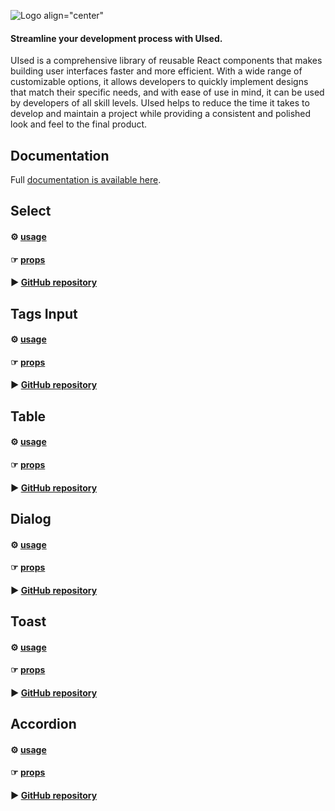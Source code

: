 ![Logo align="center"](https://i.ibb.co/D5fpC5t/UIsed-logo.png)

#### Streamline your development process with UIsed.

UIsed is a comprehensive library of reusable React components that makes building user interfaces faster and more efficient. With a wide range of customizable options, it allows developers to quickly implement designs that match their specific needs, and with ease of use in mind, it can be used by developers of all skill levels. UIsed helps to reduce the time it takes to develop and maintain a project while providing a consistent and polished look and feel to the final product.

## Documentation

Full [documentation is available here](https://uised.netlify.app/).

## Select

#### ⚙️ [usage](https://uised.netlify.app/uised/select/usage)

#### ☞ [props](https://uised.netlify.app/uised/select/props)

#### ▶️ [GitHub repository](https://github.com/rartamosa/React-UI-components/tree/master/src/components/Select)

## Tags Input

#### ⚙️ [usage](https://uised.netlify.app/uised/tags-input/usage)

#### ☞ [props](https://uised.netlify.app/uised/tags-input/props)

#### ▶️ [GitHub repository](https://github.com/rartamosa/React-UI-components/tree/master/src/components/TagsInput)

## Table

#### ⚙️ [usage](https://uised.netlify.app/uised/table/usage)

#### ☞ [props](https://uised.netlify.app/uised/table/props)

#### ▶️ [GitHub repository](https://github.com/rartamosa/React-UI-components/tree/master/src/components/Table)

## Dialog

#### ⚙️ [usage](https://uised.netlify.app/uised/dialog/usage)

#### ☞ [props](https://uised.netlify.app/uised/dialog/props)

#### ▶️ [GitHub repository](https://github.com/rartamosa/React-UI-components/tree/master/src/components/Dialog)

## Toast

#### ⚙️ [usage](https://uised.netlify.app/uised/toast/usage)

#### ☞ [props](https://uised.netlify.app/uised/toast/props)

#### ▶️ [GitHub repository](https://github.com/rartamosa/React-UI-components/tree/master/src/components/Toast)

## Accordion

#### ⚙️ [usage](https://uised.netlify.app/uised/accordion/usage)

#### ☞ [props](https://uised.netlify.app/uised/accordion/props)

#### ▶️ [GitHub repository](https://github.com/rartamosa/React-UI-components/tree/master/src/components/Accordion)
